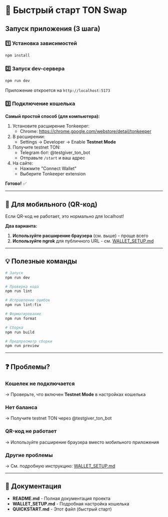 # 🚀 Быстрый старт TON Swap

## Запуск приложения (3 шага)

### 1️⃣ Установка зависимостей

```bash
npm install
```

### 2️⃣ Запуск dev-сервера

```bash
npm run dev
```

Приложение откроется на `http://localhost:5173`

### 3️⃣ Подключение кошелька

**Самый простой способ (для компьютера):**

1. Установите расширение Tonkeeper:
   - Chrome: https://chrome.google.com/webstore/detail/tonkeeper
2. В расширении:
   - Settings → Developer → Enable **Testnet Mode**
3. Получите testnet TON:
   - Telegram бот: @testgiver_ton_bot
   - Отправьте `/start` и ваш адрес
4. На сайте:
   - Нажмите "Connect Wallet"
   - Выберите Tonkeeper extension

**Готово!** ✅

---

## 📱 Для мобильного (QR-код)

Если QR-код не работает, это нормально для localhost!

**Два варианта:**

1. **Используйте расширение браузера** (см. выше) - проще всего
2. **Используйте ngrok** для публичного URL - см. [WALLET_SETUP.md](./WALLET_SETUP.md)

---

## 💡 Полезные команды

```bash
# Запуск
npm run dev

# Проверка кода
npm run lint

# Исправление ошибок
npm run lint:fix

# Форматирование
npm run format

# Сборка
npm run build

# Предпросмотр сборки
npm run preview
```

---

## ❓ Проблемы?

### Кошелек не подключается

→ Проверьте, что включен **Testnet Mode** в настройках кошелька

### Нет баланса

→ Получите testnet TON через @testgiver_ton_bot

### QR-код не работает

→ Используйте расширение браузера вместо мобильного приложения

### Другие проблемы

→ См. подробную инструкцию: [WALLET_SETUP.md](./WALLET_SETUP.md)

---

## 📖 Документация

- **README.md** - Полная документация проекта
- **WALLET_SETUP.md** - Подробная настройка кошелька
- **QUICKSTART.md** - Этот файл (быстрый старт)
